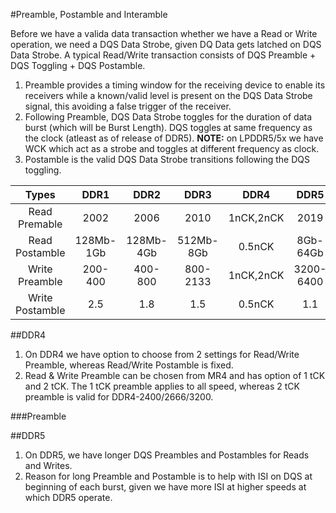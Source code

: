 #Preamble, Postamble and Interamble

Before we have a valida data transaction whether we have a Read or Write operation, we need a  DQS Data Strobe, given DQ Data gets latched on DQS Data Strobe. A typical Read/Write transaction consists of DQS Preamble + DQS Toggling + DQS Postamble.
1. Preamble provides a timing window for the receiving device to enable its receivers while a known/valid level is present on the DQS Data Strobe signal, this avoiding a false trigger of the receiver.  
2. Following Preamble, DQS Data Strobe toggles for the duration of data burst (which will be Burst Length). DQS toggles at same frequency as the clock (atleast as of release of DDR5). __NOTE:__ on LPDDR5/5x we have WCK which act as a strobe and toggles at different frequency as clock.  
3. Postamble is the valid DQS Data Strobe transitions following the DQS toggling.

|  Types  |      DDR1      |   DDR2    |      DDR3      |      DDR4      |   DDR5    |  
| :--------: |:-------------:| :---------:| :---------:| :--------: | :-------------:|
| Read Premable | 2002| 2006 | 2010 | 1nCK,2nCK | 2019 |
| Read Postamble | 128Mb-1Gb| 128Mb-4Gb | 512Mb-8Gb | 0.5nCK | 8Gb-64Gb |
| Write Preamble  | 200-400 | 400-800 | 800-2133 | 1nCK,2nCK | 3200-6400 |
| Write Postamble  | 2.5 | 1.8 | 1.5 | 0.5nCK | 1.1 |

##DDR4
1. On DDR4 we have option to choose from 2 settings for Read/Write Preamble, whereas Read/Write Postamble is fixed.  
2. Read & Write Preamble can be chosen from MR4 and has option of 1 tCK and 2 tCK. The 1 tCK preamble applies to all speed, whereas 2 tCK preamble is valid for DDR4-2400/2666/3200.

###Preamble


##DDR5
1. On DDR5, we have longer DQS Preambles and Postambles for Reads and Writes.  
2. Reason for long Preamble and Postamble is to help with ISI on DQS at beginning of each burst, given we have more ISI at higher speeds at which DDR5 operate.  
